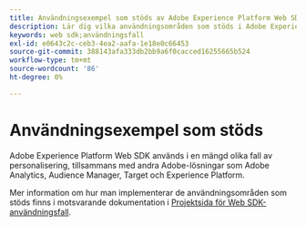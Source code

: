 ```yaml
---
title: Användningsexempel som stöds av Adobe Experience Platform Web SDK
description: Lär dig vilka användningsområden som stöds i Adobe Experience Platform Web SDK.
keywords: web sdk;användningsfall
exl-id: e0643c2c-ceb3-4ea2-aafa-1e18e0c66453
source-git-commit: 388143afa333db2bb9a6f0cacced16255665b524
workflow-type: tm+mt
source-wordcount: '86'
ht-degree: 0%

---
```


# Användningsexempel som stöds

Adobe Experience Platform Web SDK används i en mängd olika fall av personalisering, tillsammans med andra Adobe-lösningar som Adobe Analytics, Audience Manager, Target och Experience Platform.

Mer information om hur man implementerar de användningsområden som stöds finns i motsvarande dokumentation i [Projektsida för Web SDK-användningsfall](https://github.com/orgs/adobe/projects/18/views/1).
